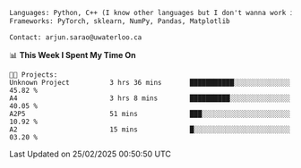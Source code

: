 ```txt
Languages: Python, C++ (I know other languages but I don't wanna work in em)
Frameworks: PyTorch, sklearn, NumPy, Pandas, Matplotlib

Contact: arjun.sarao@uwaterloo.ca
```

<!--START_SECTION:waka-->
📊 **This Week I Spent My Time On** 

```text
🐱‍💻 Projects: 
Unknown Project          3 hrs 36 mins       ███████████░░░░░░░░░░░░░░   45.82 % 
A4                       3 hrs 8 mins        ██████████░░░░░░░░░░░░░░░   40.05 % 
A2P5                     51 mins             ███░░░░░░░░░░░░░░░░░░░░░░   10.92 % 
A2                       15 mins             █░░░░░░░░░░░░░░░░░░░░░░░░   03.20 % 
```


 Last Updated on 25/02/2025 00:50:50 UTC
<!--END_SECTION:waka-->
